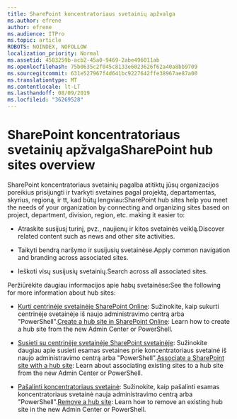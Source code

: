 ```yaml
---
title: SharePoint koncentratoriaus svetainių apžvalga
ms.author: efrene
author: efrene
ms.audience: ITPro
ms.topic: article
ROBOTS: NOINDEX, NOFOLLOW
localization_priority: Normal
ms.assetid: 4583259b-acb2-45a0-9469-2abe496011ab
ms.openlocfilehash: 75b0635c2f045c8133e6023626f62a40a8bb9709
ms.sourcegitcommit: 631e527967f4d641bc9227642ffe38967ae87a00
ms.translationtype: MT
ms.contentlocale: lt-LT
ms.lasthandoff: 08/09/2019
ms.locfileid: "36269528"
---
```

# <a name="sharepoint-hub-sites-overview"></a><span data-ttu-id="7978f-102">SharePoint koncentratoriaus svetainių apžvalga</span><span class="sxs-lookup"><span data-stu-id="7978f-102">SharePoint hub sites overview</span></span>

<span data-ttu-id="7978f-103">SharePoint koncentratoriaus svetainių pagalba atitiktų jūsų organizacijos poreikius prisijungti ir tvarkyti svetaines pagal projektą, departamentas, skyrius, regioną, ir tt, kad būtų lengviau:</span><span class="sxs-lookup"><span data-stu-id="7978f-103">SharePoint hub sites help you meet the needs of your organization by connecting and organizing sites based on project, department, division, region, etc. making it easier to:</span></span>

- <span data-ttu-id="7978f-104">Atraskite susijusį turinį, pvz., naujienų ir kitos svetainės veiklą.</span><span class="sxs-lookup"><span data-stu-id="7978f-104">Discover related content such as news and other site activities.</span></span>

- <span data-ttu-id="7978f-105">Taikyti bendrą naršymo ir susijusių svetainėse.</span><span class="sxs-lookup"><span data-stu-id="7978f-105">Apply common navigation and branding across associated sites.</span></span> 

- <span data-ttu-id="7978f-106">Ieškoti visų susijusių svetainių.</span><span class="sxs-lookup"><span data-stu-id="7978f-106">Search across all associated sites.</span></span>

<span data-ttu-id="7978f-107">Peržiūrėkite daugiau informacijos apie habų svetainėse:</span><span class="sxs-lookup"><span data-stu-id="7978f-107">See the following for more information about hub sites:</span></span>
- <span data-ttu-id="7978f-108">[Kurti centrinėje svetainėje SharePoint Online](https://docs.microsoft.com/sharepoint/create-hub-site): Sužinokite, kaip sukurti centrinėje svetainėje iš naujo administravimo centrą arba "PowerShell".</span><span class="sxs-lookup"><span data-stu-id="7978f-108">[Create a hub site in SharePoint Online](https://docs.microsoft.com/sharepoint/create-hub-site): Learn how to create a hub site from the new Admin Center or PowerShell.</span></span>

- <span data-ttu-id="7978f-109">[Susieti su centrinėje svetainėje SharePoint svetainėje](https://support.office.com/article/associate-a-sharepoint-site-with-a-hub-site-ae0009fd-af04-4d3d-917d-88edb43efc05): Sužinokite daugiau apie susieti esamas svetaines prie koncentratoriaus svetainė iš naujo administravimo centrą arba "PowerShell".</span><span class="sxs-lookup"><span data-stu-id="7978f-109">[Associate a SharePoint site with a hub site](https://support.office.com/article/associate-a-sharepoint-site-with-a-hub-site-ae0009fd-af04-4d3d-917d-88edb43efc05): Learn about associating existing sites to a hub site from the new Admin Center or PowerShell.</span></span>

- <span data-ttu-id="7978f-110">[Pašalinti koncentratoriaus svetainė](https://docs.microsoft.com/sharepoint/remove-hub-site): Sužinokite, kaip pašalinti esamas koncentratoriaus svetainė nauja administravimo centrą arba "PowerShell".</span><span class="sxs-lookup"><span data-stu-id="7978f-110">[Remove a hub site](https://docs.microsoft.com/sharepoint/remove-hub-site): Learn how to remove an existing hub site in the new Admin Center or PowerShell.</span></span>

